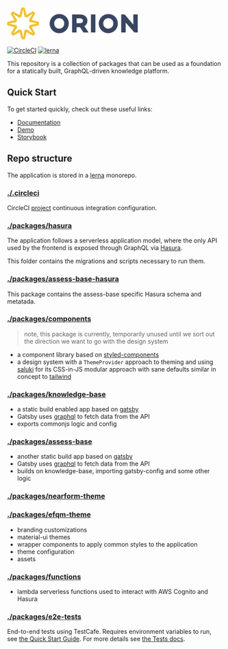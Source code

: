 [![Logo][logo-img]][docs]

[![CircleCI](https://circleci.com/gh/nearform/raw-salmon.svg?style=svg&circle-token=0ce58bd80ab2db1fd16b1eca28dba58c62588a74)](https://circleci.com/gh/nearform/raw-salmon)
[![lerna](https://img.shields.io/badge/maintained%20with-lerna-cc00ff.svg)](https://lernajs.io/)

This repository is a collection of packages that can be used as a foundation for a statically built, GraphQL-driven knowledge platform.

## Quick Start

To get started quickly, check out these useful links:

- [Documentation][docs]
- [Demo](https://raw-salmon.nearform.com)
- [Storybook](https://raw-salmon-storybook.nearform.com)

## Repo structure

The application is stored in a [lerna](https://github.com/lerna/lerna) monorepo.

### [./.circleci](./.circleci)

CircleCI [project](https://circleci.com/gh/nearform/raw-salmon) continuous integration configuration.

### [./packages/hasura](./packages/hasura)

The application follows a serverless application model, where the only API used by the frontend is exposed through GraphQL via [Hasura](https://hasura.io).

This folder contains the migrations and scripts necessary to run them.

### [./packages/assess-base-hasura](./packages/assess-base-hasura)

This package contains the assess-base specific Hasura schema and metatada.

### [./packages/components](./packages/components)

> note, this package is currently, temporarily unused until we sort out the direction we want to go with the design system

- a component library based on [styled-components](https://www.styled-components.com/)
- a design system with a `ThemeProvider` approach to theming and using
  [saluki](https://github.com/nearform/saluki) for its CSS-in-JS modular
  approach with sane defaults similar in concept to [tailwind](https://tailwindcss.com/docs/what-is-tailwind/)

### [./packages/knowledge-base](./packages/knowledge-base)

- a static build enabled app based on [gatsby](https://www.gatsbyjs.org)
- Gatsby uses [graphql](https://graphql.org/) to fetch data from the API
- exports commonjs logic and config

### [./packages/assess-base](./packages/assess-base)

- another static build app based on [gatsby](https://www.gatsbyjs.org)
- Gatsby uses [graphql](https://graphql.org/) to fetch data from the API
- builds on knowledge-base, importing gatsby-config and some other logic

### [./packages/nearform-theme](./packages/nearform-theme)

### [./packages/efqm-theme](./packages/efqm-theme)

- branding customizations
- material-ui themes
- wrapper components to apply common styles to the application
- theme configuration
- assets

### [./packages/functions](./packages/functions)

- lambda serverless functions used to interact with AWS Cognito and Hasura

### [./packages/e2e-tests](./packages/e2e-tests)

End-to-end tests using TestCafe. Requires environment variables to run, see
[the Quick Start Guide](/docs/quick-start#2-configure). For more details see [the Tests docs](/docs/tests#end-to-end-tests).


[logo-img]: docs/images/Accel_Logo_Orion.svg
[docs]: https://nearform.github.io/orion
